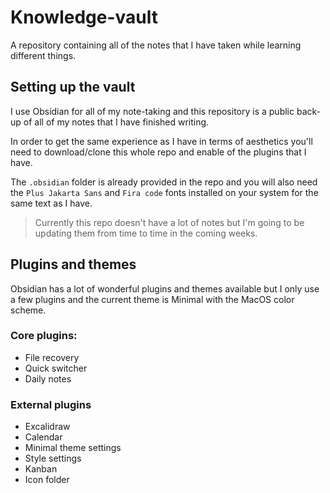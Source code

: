 # Knowledge-vault
A repository containing all of the notes that I have taken while learning different things.

## Setting up the vault
I use Obsidian for all of my note-taking and this repository is a public back-up of all of my notes that I have finished writing.

In order to get the same experience as I have in terms of aesthetics you'll need to download/clone this whole repo and enable of the plugins that I have. 

The `.obsidian` folder is already provided in the repo and you will also need the `Plus Jakarta Sans` and `Fira code` fonts installed on your system for the same text as I have.

> Currently this repo doesn't have a lot of notes but I'm going to be updating them from time to time in the coming weeks.

## Plugins and themes
Obsidian has a lot of wonderful plugins and themes available but I only use  a few plugins and the current theme is Minimal with the MacOS color scheme.

### Core plugins:
- File recovery
- Quick switcher
- Daily notes

### External plugins
- Excalidraw
- Calendar
- Minimal theme settings
- Style settings
- Kanban 
- Icon folder
